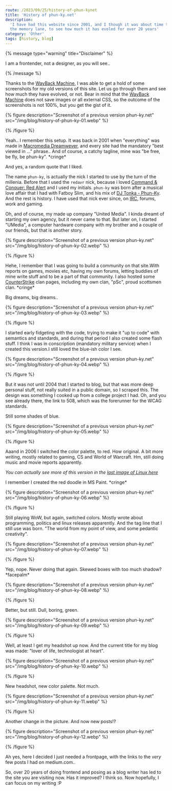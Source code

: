 ```yaml
---
route: /2023/09/25/history-of-phun-kynet
title: 'History of phun-ky.net'
description:
  'I have had this website since 2001, and I though it was about time to go down
  the memory lane, to see how much it has evoled for over 20 years'
category: 'Other'
tags: [history, blog]
---
```



{% message type="warning" title="Disclaimer" %}

I am a frontender, not a designer, as you will see..

{% /message %}

Thanks to the [WayBack Machine](https://archive.org/web/), I was able to get a
hold of some screenshots for my old versions of this site. Let us go through
them and see how much they have evolved, or not. Bear in mind that the
[WayBack Machine](https://archive.org/web/) does not save images or all external
CSS, so the outcome of the screenshots is not 100%, but you get the gist of it.

{% figure
  description="Screenshot of a previous version phun-ky.net"
  src="/img/blog/history-of-phun-ky-01.webp"
%}

{% /figure %}

Yeah.. I remember this setup. It was back in 2001 when "everything" was made in
[Macromedia Dreamwever](https://www.webdesignmuseum.org/old-software/html-editors/macromedia-dreamweaver-1-2),
and every site had the mandatory "best viewed in …" phrase.. And of course, a
catchy tagline, mine was "be free, be fly, be phun-ky". \*cringe\*

And yes, a random quote that I liked.

The name `phun-ky`, is actually the nick I started to use by the turn of the
millenia. Before that I used the `redavr` nick, because i loved
[Command & Conquer: Red Alert](https://en.wikipedia.org/wiki/Command_%26_Conquer:_Red_Alert)
and I used my initials. `phun-ky` was born after a musical love affair that I
had with Fatboy Slim, and his mix of
[DJ Tonka - Phun-Ky](https://www.discogs.com/release/11632-DJ-Tonka-Phun-Ky).
And the rest is history. I have used that nick ever since, on
[IRC](https://en.wikipedia.org/wiki/Internet_Relay_Chat), forums, work and
gaming.

Oh, and of course, my made up company "United Media". I kinda dreamt of starting
my own agency, but it never came to that. But later on, I started "UMedia", a
computer hardware company with my brother and a couple of our friends, but that
is another story.

{% figure
  description="Screenshot of a previous version phun-ky.net"
  src="/img/blog/history-of-phun-ky-02.webp"
%}

{% /figure %}

Hehe, I remember that I was going to build a community on that site.With reports
on games, movies etc, having my own forums, letting buddies of mine write stuff
and to be a part of that community. I also hosted some
[CounterStrike](<https://en.wikipedia.org/wiki/Counter-Strike_(video_game)>)
clan pages, including my own clan, "pSc", proud scottsmen clan. \*cringe\*

Big dreams, big dreams..

{% figure
  description="Screenshot of a previous version phun-ky.net"
  src="/img/blog/history-of-phun-ky-03.webp"
%}

{% /figure %}

I started early fidgeting with the code, trying to make it "up to code" with
semantics and standards, and during that period I also created some flash stuff.
I think I was in conscription (mandatory military service) when I created this
version.I still loved the blue-ish color I see.

{% figure
  description="Screenshot of a previous version phun-ky.net"
  src="/img/blog/history-of-phun-ky-04.webp"
%}

{% /figure %}

But it was not until 2004 that I started to blog, but that was more deep
personal stuff, not really suited in a public domain, so I scraped this. The
design was something I cooked up from a college project I had. Oh, and you see
already there, the link to 508, which was the forerunner for the WCAG standards.

Still some shades of blue.

{% figure
  description="Screenshot of a previous version phun-ky.net"
  src="/img/blog/history-of-phun-ky-05.webp"
%}

{% /figure %}

Aaand in 2006 I switched the color palette, to red. How original. A bit more
writing, mostly related to gaming, CS and World of Warcraft. Hm, still doing
music and movie reports apparently.

_You can actually see more of this version in the
[last image of Linux here](/2006/08/09/got-a-new-cat-linux)_

I remember I created the red doodle in MS Paint. \*cringe\*

{% figure
  description="Screenshot of a previous version phun-ky.net"
  src="/img/blog/history-of-phun-ky-06.webp"
%}

{% /figure %}

Still playing WoW, but again, switched colors. Mostly wrote about programming,
politics and linux releases apparently. And the tag line that I still use was
born. "The world from my point of view, and some pedantic creativity".

{% figure
  description="Screenshot of a previous version phun-ky.net"
  src="/img/blog/history-of-phun-ky-07.webp"
%}

{% /figure %}

Yep, nope. Never doing that again. Skewed boxes with too much shadow?
\*facepalm\*

{% figure
  description="Screenshot of a previous version phun-ky.net"
  src="/img/blog/history-of-phun-ky-08.webp"
%}

{% /figure %}

Better, but still. Dull, boring, green.

{% figure
  description="Screenshot of a previous version phun-ky.net"
  src="/img/blog/history-of-phun-ky-09.webp"
%}

{% /figure %}

Well, at least I get my headshot up now. And the current title for my blog was
made: "lover of life, technologist at heart".

{% figure
  description="Screenshot of a previous version phun-ky.net"
  src="/img/blog/history-of-phun-ky-10.webp"
%}

{% /figure %}

New headshot, new color palette. Not much.

{% figure
  description="Screenshot of a previous version phun-ky.net"
  src="/img/blog/history-of-phun-ky-11.webp"
%}

{% /figure %}

Another change in the picture. And now new posts!?

{% figure
  description="Screenshot of a previous version phun-ky.net"
  src="/img/blog/history-of-phun-ky-12.webp"
%}

{% /figure %}

Ah yes, here I decided I just needed a frontpage, with the links to the _very_
few posts I had on medium.com..

So, over 20 years of doing frontend and posing as a blog writer has led to the
site you are visiting now. Has it improved? I think so. Now hopefully, I can
focus on my writing :P

